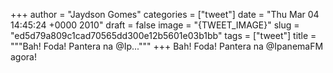 
+++
author = "Jaydson Gomes"
categories = ["tweet"]
date = "Thu Mar 04 14:45:24 +0000 2010"
draft = false
image = "{TWEET_IMAGE}"
slug = "ed5d79a809c1cad70565dd300e12b5601e03b1bb"
tags = ["tweet"]
title = """Bah! Foda! Pantera na @Ip..."""
+++
Bah! Foda! Pantera na @IpanemaFM agora!

